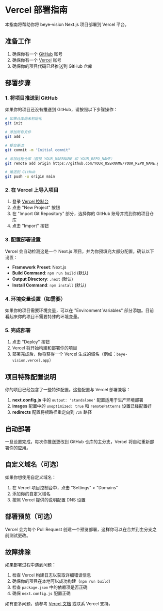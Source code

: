 # Vercel 部署指南

本指南将帮助你将 beye-vision Next.js 项目部署到 Vercel 平台。

## 准备工作

1. 确保你有一个 [GitHub](https://github.com/) 账号
2. 确保你有一个 [Vercel](https://vercel.com/) 账号
3. 确保你的项目代码已经推送到 GitHub 仓库

## 部署步骤

### 1. 将项目推送到 GitHub

如果你的项目还没有推送到 GitHub，请按照以下步骤操作：

```bash
# 如果仓库尚未初始化
git init

# 添加所有文件
git add .

# 提交更改
git commit -m "Initial commit"

# 添加远程仓库（替换 YOUR_USERNAME 和 YOUR_REPO_NAME）
git remote add origin https://github.com/YOUR_USERNAME/YOUR_REPO_NAME.git

# 推送到 GitHub
git push -u origin main
```

### 2. 在 Vercel 上导入项目

1. 登录 [Vercel 控制台](https://vercel.com/dashboard)
2. 点击 "New Project" 按钮
3. 在 "Import Git Repository" 部分，选择你的 GitHub 账号并找到你的项目仓库
4. 点击 "Import" 按钮

### 3. 配置部署设置

Vercel 会自动检测这是一个 Next.js 项目，并为你预填充大部分配置。确认以下设置：

- **Framework Preset**: Next.js
- **Build Command**: `npm run build` (默认)
- **Output Directory**: `.next` (默认)
- **Install Command**: `npm install` (默认)

### 4. 环境变量设置（如需要）

如果你的项目需要环境变量，可以在 "Environment Variables" 部分添加。目前看起来你的项目不需要特殊的环境变量。

### 5. 完成部署

1. 点击 "Deploy" 按钮
2. Vercel 将开始构建和部署你的项目
3. 部署完成后，你将获得一个 Vercel 生成的域名（例如：`beye-vision.vercel.app`）

## 项目特殊配置说明

你的项目已经包含了一些特殊配置，这些配置与 Vercel 部署兼容：

1. **next.config.js** 中的 `output: 'standalone'` 配置适用于生产环境部署
2. **images** 配置中的 `unoptimized: true` 和 `remotePatterns` 设置已经配置好
3. **redirects** 配置将根路径重定向到 `/zh` 路径

## 自动部署

一旦设置完成，每次你推送更改到 GitHub 仓库的主分支，Vercel 将自动重新部署你的应用。

## 自定义域名（可选）

如果你想使用自定义域名：

1. 在 Vercel 项目控制台中，点击 "Settings" > "Domains"
2. 添加你的自定义域名
3. 按照 Vercel 提供的说明配置 DNS 设置

## 部署预览（可选）

Vercel 会为每个 Pull Request 创建一个预览部署，这样你可以在合并到主分支之前测试更改。

## 故障排除

如果部署过程中遇到问题：

1. 检查 Vercel 构建日志以获取详细错误信息
2. 确保你的项目在本地可以成功构建（`npm run build`）
3. 检查 `package.json` 中的依赖项是否正确
4. 确保 `next.config.js` 配置正确

如有更多问题，请参考 [Vercel 文档](https://vercel.com/docs) 或联系 Vercel 支持。